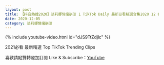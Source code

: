 ```yaml
---
layout: post
title: 【抖音熱搜2020】谈莉娜情绪崩溃 1 TikTok Daily 最新必看精選合集2020 12 05
date: 2020-12-05
category: 谈莉娜情绪崩溃
---
```


{% include youtube-video.html id="dJS9TtZdjIc" %}

2021必看 最新精選 Top TikTok Trending Clips

喜歡請點贊轉發加訂閱 Like & Subscribe：[YouTube](https://www.youtube.com/channel/UCAoR7VcanIPd04uEq_GIylA/videos)

